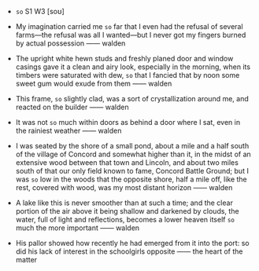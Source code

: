 - `so` S1 W3 [soʊ]



- My imagination carried me `so` far that I even had the refusal of several farms﻿—the refusal was all I wanted﻿—but I never got my fingers burned by actual possession —— walden

-  The upright white hewn studs and freshly planed door and window casings gave it a clean and airy look, especially in the morning, when its timbers were saturated with dew, `so` that I fancied that by noon some sweet gum would exude from them —— walden

-  This frame, `so` slightly clad, was a sort of crystallization around me, and reacted on the builder —— walden

-  It was not `so` much within doors as behind a door where I sat, even in the rainiest weather —— walden

- I was seated by the shore of a small pond, about a mile and a half south of the village of Concord and somewhat higher than it, in the midst of an extensive wood between that town and Lincoln, and about two miles south of that our only field known to fame, Concord Battle Ground; but I was `so` low in the woods that the opposite shore, half a mile off, like the rest, covered with wood, was my most distant horizon —— walden

-  A lake like this is never smoother than at such a time; and the clear portion of the air above it being shallow and darkened by clouds, the water, full of light and reflections, becomes a lower heaven itself `so` much the more important —— walden

-  His pallor showed how recently he had emerged from it into the port: so did his lack of interest in the schoolgirls opposite —— the heart of the matter